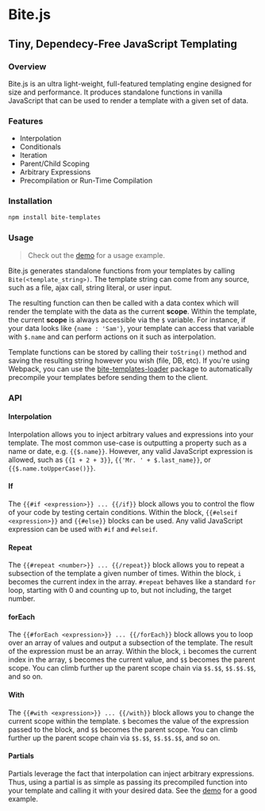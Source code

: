 # Bite.js
## Tiny, Dependecy-Free JavaScript Templating

### Overview

Bite.js is an ultra light-weight, full-featured templating engine designed for size and performance. It produces standalone functions in vanilla JavaScript that can be used to render a template with a given set of data.

### Features

* Interpolation
* Conditionals
* Iteration
* Parent/Child Scoping
* Arbitrary Expressions
* Precompilation or Run-Time Compilation

### Installation

```Bash
npm install bite-templates
```

### Usage

> Check out the [demo](https://sinova.github.io/Bite.js/#demo) for a usage example.

Bite.js generates standalone functions from your templates by calling `Bite(<template_string>)`. The template string can come from any source, such as a file, ajax call, string literal, or user input.

The resulting function can then be called with a data contex which will render the template with the data as the current **scope**. Within the template, the current **scope** is always accessible via the `$` variable. For instance, if your data looks like `{name : 'Sam'}`, your template can access that variable with `$.name` and can perform actions on it such as interpolation.

Template functions can be stored by calling their `toString()` method and saving the resulting string however you wish (file, DB, etc). If you're using Webpack, you can use the [bite-templates-loader](https://github.com/Sinova/bite-templates-loader) package to automatically precompile your templates before sending them to the client.

### API

#### Interpolation

Interpolation allows you to inject arbitrary values and expressions into your template. The most common use-case is outputting a property such as a name or date, e.g. `{{$.name}}`. However, any valid JavaScript expression is allowed, such as `{{1 + 2 + 3}}`, `{{'Mr. ' + $.last_name}}`, or `{{$.name.toUpperCase()}}`.

#### If

The `{{#if <expression>}} ... {{/if}}` block allows you to control the flow of your code by testing certain conditions. Within the block, `{{#elseif <expression>}}` and `{{#else}}` blocks can be used. Any valid JavaScript expression can be used with `#if` and `#elseif`.

#### Repeat

The `{{#repeat <number>}} ... {{/repeat}}` block allows you to repeat a subsection of the template a given number of times. Within the block, `i` becomes the current index in the array. `#repeat` behaves like a standard `for` loop, starting with 0 and counting up to, but not including, the target number.

#### forEach

The `{{#forEach <expression>}} ... {{/forEach}}` block allows you to loop over an array of values and output a subsection of the template. The result of the expression must be an array. Within the block, `i` becomes the current index in the array, `$` becomes the current value, and `$$` becomes the parent scope. You can climb further up the parent scope chain via `$$.$$`, `$$.$$.$$`, and so on.

#### With

The `{{#with <expression>}} ... {{/with}}` block allows you to change the current scope within the template. `$` becomes the value of the expression passed to the block, and `$$` becomes the parent scope. You can climb further up the parent scope chain via `$$.$$`, `$$.$$.$$`, and so on.

#### Partials

Partials leverage the fact that interpolation can inject arbitrary expressions. Thus, using a partial is as simple as passing its precompiled function into your template and calling it with your desired data. See the [demo](https://sinova.github.io/Bite.js/) for a good example.
